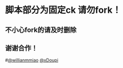 # 脚本部分为固定ck 请勿fork！
## 不小心fork的请及时删除
## 谢谢合作！
#[@willianmmiao](https://github.com/willianmmiao/JavaScripts)  [@xDoupi](https://github.com/xDoupi/JavaScripts)
